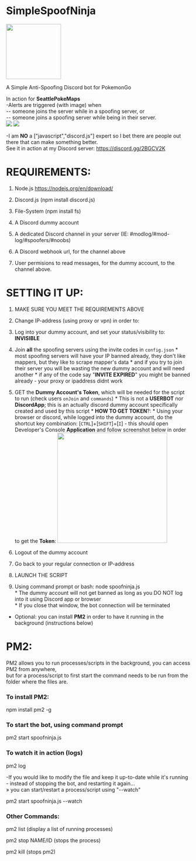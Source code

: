 # SimpleSpoofNinja 
<img src="https://raw.githubusercontent.com/JennerPalacios/SimpleSpoofNinja/master/img/Ninja.png" height="150" />

A Simple Anti-Spoofing Discord bot for PokemonGo

In action for <b>SeattlePokeMaps</b><br />
-Alerts are triggered (with image) when <br />
-- someone joins the server while in a spoofing server, or<br />
-- someone joins a spoofing server while being in their server.<br />
<img src="https://raw.githubusercontent.com/JennerPalacios/SimpleSpoofNinja/master/img/SpoofNinja.png" />
<img src="https://raw.githubusercontent.com/JennerPalacios/SimpleSpoofNinja/master/img/SpoofCheck.png" />

-I am **NO** a ["javascript","discord.js"] expert so I bet there are people out there that can make something better.<br />
See it in action at my Discord server: https://discord.gg/2BGCV2K 

# REQUIREMENTS:
1) Node.js https://nodejs.org/en/download/  

2) Discord.js (npm install discord.js) 

3) File-System (npm install fs) 

4) A Discord dummy account

5) A dedicated Discord channel in your server (IE: #modlog/#mod-log/#spoofers/#noobs)

6) A Discord webhook url, for the channel above

7) User permisions to read messages, for the dummy account, to the channel above.

# SETTING IT UP:
1. MAKE SURE YOU MEET THE REQUIREMENTS ABOVE

2. Change IP-address (using proxy or vpn) in order to:
  1. Log into your dummy account, and set your status/visibility to: **INVISIBLE**
  2. Join **all** the spoofing servers using the invite codes in `config.json`
    * most spoofing servers will have your IP banned already, they don't like mappers, but they like to scrape mapper's data
    * and if you try to join their server you will be wasting the new dummy account and will need another
    * if any of the code say "**INVITE EXPIRED**" you might be banned already - your proxy or ipaddress didnt work
  3. GET the **Dummy Account's Token**, which will be needed for the script to run (check users `onJoin` and `commands`)
    * This is not a **USERBOT** nor **DiscordApp**; this is an actually discord dummy account specifically created and used by this script
    * **HOW TO GET TOKEN**?:
    * Using your browser or discord, while logged into the dummy account, do the shortcut key combination:
    [`CTRL`]+[`SHIFT`]+[`I`] - this should open Developer's Console **Application** and follow screenshot below in order to get the **Token**:
    <img src="https://raw.githubusercontent.com/JennerPalacios/SimpleSpoofNinja/master/img/Token.jpg" height="300" />
    
3. Logout of the dummy account

4. Go back to your regular connection or IP-address

5. LAUNCH THE SCRIPT
  1. Using command prompt or bash: node spoofninja.js<br />
    * The dummy account will not get banned as long as you DO NOT log into it using Discord app or browser<br />
    * If you close that window, the bot connection will be terminated<br />
  * Optional: you can install <b>PM2</b> in order to have it running in the background (instructions below)

# PM2:
PM2 allows you to run processes/scripts in the background, you can access PM2 from anywhere, <br />
but for a process/script to first start the command needs to be run from the folder where the files are.

### To install PM2:
npm install pm2 -g

### To start the bot, using command prompt
pm2 start spoofninja.js

### To watch it in action (logs)
pm2 log

-If you would like to modify the file and keep it up-to-date while it's running - instead of stopping the bot, and restarting it again...<br />
» you can start/restart a process/script using "--watch"

pm2 start spoofninja.js --watch

### Other Commands:

pm2 list (display a list of running processes)

pm2 stop NAME/ID (stops the process)

pm2 kill (stops pm2)
